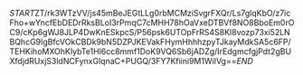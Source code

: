$START$ZT/rk3WTzVV/js45mBeJEGtLLg0rbMCMziSvgrFXQr/Ls7glqKbO/z7icFho+wYncfEbDEDrRksBLoI3rPmqC7cMHH78hOaVxeDTBVf8NO8BboEm0rOC9/cKp6gWJ8JLP4DwKnESkpcS/P56psk6UTOpFrRS4S8Kl8vozp73xi52LNBQhcG9IgBfcVOkCBDk9bN5DZPJKEVakFHymHhhhzpyTJkayMdkSA5c6FP/TEHKihoMXOhKIybTe1Hl6cc8mmf1DoK9VQ6Sb6jADZg/IrEdgmcfgjPdt2gBUXfdjdRUxjS3ldNCFynxGlqnaC+PUGQ/3FY7Kfiini9M1WiIVg==$END$